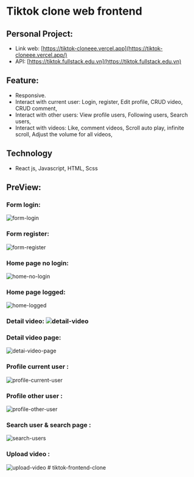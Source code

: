 # Tiktok clone web frontend

## Personal Project:

- Link web: [https://tiktok-cloneee.vercel.app](https://tiktok-cloneee.vercel.app/)
- API: [https://tiktok.fullstack.edu.vn](https://tiktok.fullstack.edu.vn)

## Feature:

-   Responsive.
-   Interact with current user:
    Login, register, 
    Edit profile, 
    CRUD video, CRUD comment, 
-   Interact with other users:
    View profile users, 
    Following users, 
    Search users, 
-   Interact with videos:
     Like, comment videos, 
     Scroll auto play, infinite scroll, 
     Adjust the volume for all videos,

## Technology

-   React js, Javascript, HTML, Scss

## PreView:

### Form login:

![form-login](https://user-images.githubusercontent.com/99116877/228094955-06bc00f2-d86a-4542-ae0a-061e5a9dcbb6.png)

### Form register:

![form-register](https://user-images.githubusercontent.com/99116877/228095004-514813b2-7d07-4abf-ade0-11d58353a8da.png)

### Home page no login:

![home-no-login](https://user-images.githubusercontent.com/99116877/228095066-6b11380c-7ca6-46d0-a2e7-144fd965699d.png)

### Home page logged:

![home-logged](https://user-images.githubusercontent.com/99116877/228095114-9b65c922-1b07-4538-96ae-48b38b164c86.png)

### Detail video: ![detail-video](https://user-images.githubusercontent.com/99116877/228094657-6cccbefc-a1ff-4798-899d-a5a996848156.png)

### Detail video page:

![detai-video-page](https://user-images.githubusercontent.com/99116877/228095173-29356b5c-c73c-4dc5-8b61-e720f6398099.png)

### Profile current user :

![profile-current-user](https://user-images.githubusercontent.com/99116877/228095252-00424e3d-8440-443b-985b-0b44e5d0d4bf.png)

### Profile other user :

![profile-other-user](https://user-images.githubusercontent.com/99116877/228095295-6744b114-7b21-4ff0-a2a7-02a6f3390bbb.png)

### Search user & search page :

![search-users](https://user-images.githubusercontent.com/99116877/228095349-698d183e-a902-4658-92dc-552184210314.png)

### Upload video :

![upload-video](https://user-images.githubusercontent.com/99116877/228095380-996792ec-5e49-41fe-8e92-b5fd0c80ff9c.png)
#   t i k t o k - f r o n t e n d - c l o n e 
 
 
